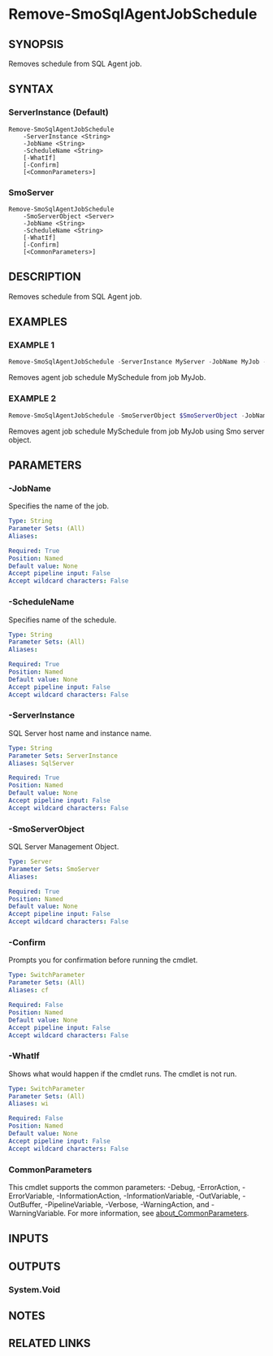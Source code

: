 ﻿---
external help file: SQLServerAgentTools-help.xml
Module Name: SQLServerAgentTools
online version:
schema: 2.0.0
---

# Remove-SmoSqlAgentJobSchedule

## SYNOPSIS
Removes schedule from SQL Agent job.

## SYNTAX

### ServerInstance (Default)
```
Remove-SmoSqlAgentJobSchedule
	-ServerInstance <String>
	-JobName <String>
	-ScheduleName <String>
	[-WhatIf]
	[-Confirm]
	[<CommonParameters>]
```

### SmoServer
```
Remove-SmoSqlAgentJobSchedule
	-SmoServerObject <Server>
	-JobName <String>
	-ScheduleName <String>
	[-WhatIf]
	[-Confirm]
	[<CommonParameters>]
```

## DESCRIPTION
Removes schedule from SQL Agent job.

## EXAMPLES

### EXAMPLE 1
```powershell
Remove-SmoSqlAgentJobSchedule -ServerInstance MyServer -JobName MyJob -ScheduleName MySchedule
```

Removes agent job schedule MySchedule from job MyJob.

### EXAMPLE 2
```powershell
Remove-SmoSqlAgentJobSchedule -SmoServerObject $SmoServerObject -JobName MyJob -ScheduleName MySchedule
```

Removes agent job schedule MySchedule from job MyJob using Smo server object.

## PARAMETERS

### -JobName
Specifies the name of the job.

```yaml
Type: String
Parameter Sets: (All)
Aliases:

Required: True
Position: Named
Default value: None
Accept pipeline input: False
Accept wildcard characters: False
```

### -ScheduleName
Specifies name of the schedule.

```yaml
Type: String
Parameter Sets: (All)
Aliases:

Required: True
Position: Named
Default value: None
Accept pipeline input: False
Accept wildcard characters: False
```

### -ServerInstance
SQL Server host name and instance name.

```yaml
Type: String
Parameter Sets: ServerInstance
Aliases: SqlServer

Required: True
Position: Named
Default value: None
Accept pipeline input: False
Accept wildcard characters: False
```

### -SmoServerObject
SQL Server Management Object.

```yaml
Type: Server
Parameter Sets: SmoServer
Aliases:

Required: True
Position: Named
Default value: None
Accept pipeline input: False
Accept wildcard characters: False
```

### -Confirm
Prompts you for confirmation before running the cmdlet.

```yaml
Type: SwitchParameter
Parameter Sets: (All)
Aliases: cf

Required: False
Position: Named
Default value: None
Accept pipeline input: False
Accept wildcard characters: False
```

### -WhatIf
Shows what would happen if the cmdlet runs.
The cmdlet is not run.

```yaml
Type: SwitchParameter
Parameter Sets: (All)
Aliases: wi

Required: False
Position: Named
Default value: None
Accept pipeline input: False
Accept wildcard characters: False
```

### CommonParameters
This cmdlet supports the common parameters: -Debug, -ErrorAction, -ErrorVariable, -InformationAction, -InformationVariable, -OutVariable, -OutBuffer, -PipelineVariable, -Verbose, -WarningAction, and -WarningVariable. For more information, see [about_CommonParameters](http://go.microsoft.com/fwlink/?LinkID=113216).

## INPUTS

## OUTPUTS

### System.Void

## NOTES

## RELATED LINKS

